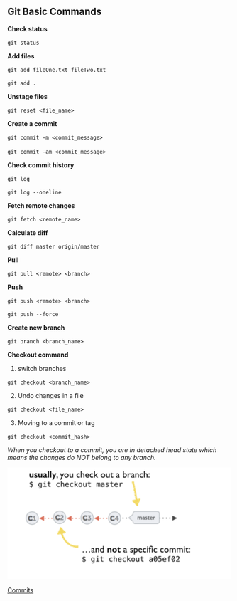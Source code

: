 ## Git Basic Commands

**Check status**

```shell
git status
```

**Add files**

```shell
git add fileOne.txt fileTwo.txt
```

```shell
git add .
```

**Unstage files**

```shell
git reset <file_name>
```

**Create a commit**

```shell
git commit -m <commit_message>

git commit -am <commit_message>
```

**Check commit history**

```shell
git log
```

```shell
git log --oneline
```

**Fetch remote changes**

```shell
git fetch <remote_name>
```

**Calculate diff**

```shell
git diff master origin/master
```

**Pull**

```shell
git pull <remote> <branch>
```

**Push**

```shell
git push <remote> <branch>
```

```shell
git push --force
```

**Create new branch**

```shell
git branch <branch_name>
```

**Checkout command**

1. switch branches

```shell
git checkout <branch_name>
```

2. Undo changes in a file

```shell
git checkout <file_name>
```

3. Moving to a commit or tag

```shell
git checkout <commit_hash>
```

_When you checkout to a commit, you are in detached head state which means the changes do NOT belong to any branch._

![alt text](../images/image-11.png)

<!-- **Stash**

A place where you can temporarily store your changes for later use

Pushing files to stash

```shell
git stash push
```

Pushing all the files including untracked files to stash

```shell
git stash push -u -k
```

Applying stash

```shell
git stash pop
``` -->

[Commits](commits.md)
